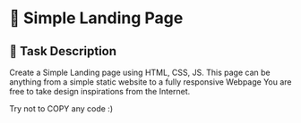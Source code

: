 # 🚀 Simple Landing Page

## 📝 Task Description
Create a Simple Landing page using HTML, CSS, JS. This page can be anything from a simple static website to a fully responsive Webpage
You are free to take design inspirations from the Internet.

Try not to COPY any code :)

